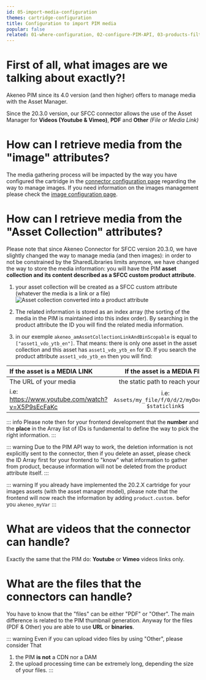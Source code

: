 ```yaml
---
id: 05-import-media-configuration
themes: cartridge-configuration
title: Configuration to import PIM media
popular: false
related: 01-where-configuration, 02-configure-PIM-API, 03-products-filter-configuration, 04-import-images-configuration, 06-mapping-configuration, 07-categories-configuration, 08-multi-storefront-configuration, 09-reference-entities
---
```


# First of all, what images are we talking about exactly?!

Akeneo PIM since its 4.0 version (and then higher) offers to manage media with the Asset Manager.

Since the 20.3.0 version, our SFCC connector allows the use of the Asset Manager for **Videos (Youtube & Vimeo)**, **PDF** and **Other** *(File or Media Link)*


# How can I retrieve media from the "image" attributes?

The media gathering process will be impacted by the way you have configured the cartridge in the [connector configuration page](01-where-configuration.html) regarding the way to manage images. If you need information on the images management please check the [image configuration page](04-import-images-configuration.html).

# How can I retrieve media from the "Asset Collection" attributes?

Please note that since Akeneo Connector for SFCC version 20.3.0,  we have slightly changed the way to manage media (and then images): in order to not be constrained by the SharedLibraries limits anymore, we have changed the way to store the media information: you will have the PIM **asset collection and its content described as a SFCC custom product attribute**.

1. your asset collection will be created as a SFCC custom attribute (whatever the media is a link or a file)
![Asset collection converted into a product attribute](../img/sfcc-cartridge-attribute-link-array.png)

2. The related information is stored as an index array (the sorting of the media in the PIM is maintained into this index order). By searching in the product attribute the ID you will find the related media information.

3. in our exemple `akeneo_amAssetCollectionLinkAndBinScopable` is equal to `["asset1_vdo_ytb_en"]`. That means: there is only one asset in the asset collection and this asset has `asset1_vdo_ytb_en` for ID. If you search the product attribute `asset1_vdo_ytb_en` then you will find:

| If the asset is a MEDIA LINK           | If the asset is a MEDIA FILE      |
| :-----------------------------| :---------------------: |
| The URL of your media  |  the static path to reach your file. |
| i.e: https://www.youtube.com/watch?v=X5P9sEcFaKc    |  i.e: `Assets/my_file/f/0/d/2/myDoc.pdf?$staticlink$` |

::: info
Please note then for your frontend development that the **number** and the **place** in the Array list of IDs is fundamental to define the way to pick the right information.
:::

::: warning
Due to the PIM API way to work, the deletion information is not explicitly sent to the connector, then if you delete an asset, please check the ID Array first for your frontend to "know" what information to gather from product, because information will not be deleted from the product attribute itself.
:::

::: warning
If you already have implemented the 20.2.X cartridge for your images assets (with the asset manager model), please note that the frontend will now reach the information by adding `product.custom.` befor you `akeneo_myVar`
:::

# What are videos that the connector can handle?

Exactly the same that the PIM do: **Youtube** or **Vimeo** videos links only.

# What are the files that the connectors can handle?

You have to know that the "files" can be either "PDF" or "Other". The main difference is related to the PIM thumbnail generation. Anyway for the files (PDF & Other) you are able to use **URL** or **binaries**.

::: warning
Even if you can upload video files by using "Other", please consider That
1. the PIM **is not** a CDN nor a DAM
2. the upload processing time can be extremely long, depending the size of your files.
:::
